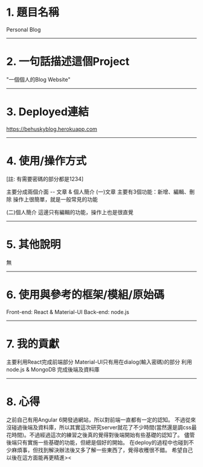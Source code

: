 # 1. 題目名稱

Personal Blog

----------------------------------
# 2. 一句話描述這個Project

"一個個人的Blog Website"

----------------------------------
# 3. Deployed連結

https://behuskyblog.herokuapp.com

----------------------------------
# 4. 使用/操作方式

[註: 有需要密碼的部分都是1234]

主要分成兩個介面 -- 文章 & 個人簡介
(一)文章
主要有3個功能：新增、編輯、刪除
操作上很簡單，就是一般常見的功能

(二)個人簡介
這邊只有編輯的功能，操作上也是很直覺

----------------------------------
# 5. 其他說明

無

----------------------------------
# 6. 使用與參考的框架/模組/原始碼

Front-end: React & Material-UI
Back-end: node.js

----------------------------------
# 7. 我的貢獻

主要利用React完成前端部分
Material-UI只有用在dialog(輸入密碼)的部分
利用node.js & MongoDB 完成後端及資料庫

----------------------------------
# 8. 心得

之前自己有用Angular 6開發過網站，所以對前端一直都有一定的認知。
不過從來沒碰過後端及資料庫，所以其實這次研究server就花了不少時間(當然還是調css最花時間)。不過經過這次的練習之後真的覺得對後端開始有些基礎的認知了。
儘管後端只有實施一些基礎的功能，但總是個好的開始。
在deploy的過程中也碰到不少麻煩事，但找到解決辦法後又多了解一些東西了，覺得收穫很不錯。
希望自己以後在這方面能再更精進><
